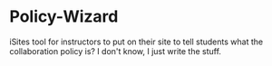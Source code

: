 Policy-Wizard
=============

iSites tool for instructors to put on their site to tell students what the collaboration policy is?  I don't know, I just write the stuff.